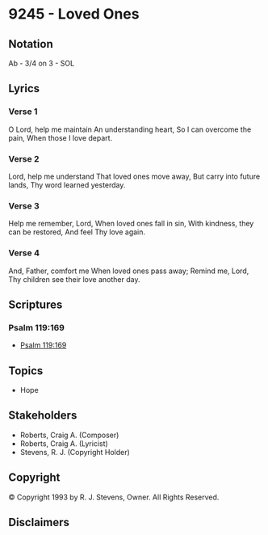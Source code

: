 # 9245 - Loved Ones

## Notation

Ab - 3/4 on 3 - SOL

## Lyrics

### Verse 1

O Lord, help me maintain An understanding heart, So I can overcome the pain, When those I love depart. 

### Verse 2

Lord, help me understand That loved ones move away, But carry into future lands, Thy word learned yesterday.

### Verse 3

Help me remember, Lord, When loved ones fall in sin, With kindness, they can be restored, And feel Thy love again.

### Verse 4

And, Father, comfort me When loved ones pass away; Remind me, Lord, Thy children see their love another day.


## Scriptures

### Psalm 119:169

- [Psalm 119:169](https://www.biblegateway.com/passage/?search=Psalm%20119%3A169)


## Topics

- Hope

## Stakeholders

- Roberts, Craig A. (Composer)
- Roberts, Craig A. (Lyricist)
- Stevens, R. J. (Copyright Holder)

## Copyright

© Copyright 1993 by R. J. Stevens, Owner. All Rights Reserved.


## Disclaimers


